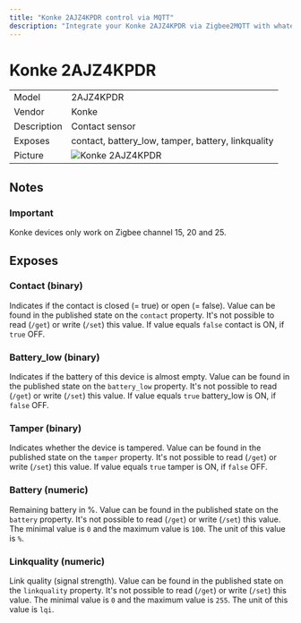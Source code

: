 ```yaml
---
title: "Konke 2AJZ4KPDR control via MQTT"
description: "Integrate your Konke 2AJZ4KPDR via Zigbee2MQTT with whatever smart home infrastructure you are using without the vendors bridge or gateway."
---
```


<!-- !!!! -->
<!-- ATTENTION: This file is auto-generated through docgen! -->
<!-- You can only edit the "## Notes"-Section. -->
<!-- !!!! -->

# Konke 2AJZ4KPDR

|     |     |
|-----|-----|
| Model | 2AJZ4KPDR  |
| Vendor  | Konke  |
| Description | Contact sensor |
| Exposes | contact, battery_low, tamper, battery, linkquality |
| Picture | ![Konke 2AJZ4KPDR](https://psi-4ward.github.io/zigbee2mqtt.io/images/devices/2AJZ4KPDR.jpg) |


## Notes


### Important
Konke devices only work on Zigbee channel 15, 20 and 25.



## Exposes

### Contact (binary)
Indicates if the contact is closed (= true) or open (= false).
Value can be found in the published state on the `contact` property.
It's not possible to read (`/get`) or write (`/set`) this value.
If value equals `false` contact is ON, if `true` OFF.

### Battery_low (binary)
Indicates if the battery of this device is almost empty.
Value can be found in the published state on the `battery_low` property.
It's not possible to read (`/get`) or write (`/set`) this value.
If value equals `true` battery_low is ON, if `false` OFF.

### Tamper (binary)
Indicates whether the device is tampered.
Value can be found in the published state on the `tamper` property.
It's not possible to read (`/get`) or write (`/set`) this value.
If value equals `true` tamper is ON, if `false` OFF.

### Battery (numeric)
Remaining battery in %.
Value can be found in the published state on the `battery` property.
It's not possible to read (`/get`) or write (`/set`) this value.
The minimal value is `0` and the maximum value is `100`.
The unit of this value is `%`.

### Linkquality (numeric)
Link quality (signal strength).
Value can be found in the published state on the `linkquality` property.
It's not possible to read (`/get`) or write (`/set`) this value.
The minimal value is `0` and the maximum value is `255`.
The unit of this value is `lqi`.

